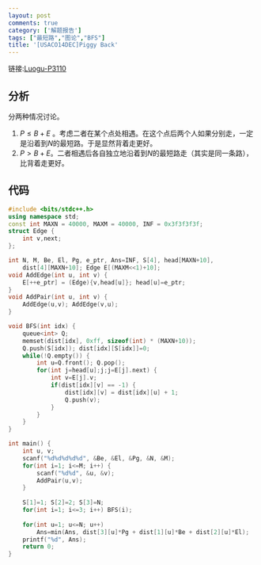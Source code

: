 ```yaml
---
layout: post
comments: true
category: ['解题报告']
tags: ["最短路","图论","BFS"]
title: '[USACO14DEC]Piggy Back'
---
```


链接:[Luogu-P3110][1]
## 分析
分两种情况讨论。

1.  $P \leq B+E$ 。考虑二者在某个点处相遇。在这个点后两个人如果分别走，一定是沿着到$N$的最短路。于是显然背着走更好。
2.  $P>B+E$。二者相遇后各自独立地沿着到$N$的最短路走（其实是同一条路），比背着走更好。
<!--more-->
## 代码
```cpp
#include <bits/stdc++.h>
using namespace std;
const int MAXN = 40000, MAXM = 40000, INF = 0x3f3f3f3f;
struct Edge {
	int v,next;
};

int N, M, Be, El, Pg, e_ptr, Ans=INF, S[4], head[MAXN+10],
    dist[4][MAXN+10]; Edge E[(MAXM<<1)+10];
void AddEdge(int u, int v) {
	E[++e_ptr] = (Edge){v,head[u]}; head[u]=e_ptr;
}
void AddPair(int u, int v) {
	AddEdge(u,v); AddEdge(v,u);
}

void BFS(int idx) {
	queue<int> Q;
	memset(dist[idx], 0xff, sizeof(int) * (MAXN+10));
	Q.push(S[idx]); dist[idx][S[idx]]=0;
	while(!Q.empty()) {
		int u=Q.front(); Q.pop();
		for(int j=head[u];j;j=E[j].next) {
			int v=E[j].v;
			if(dist[idx][v] == -1) {
				dist[idx][v] = dist[idx][u] + 1;
				Q.push(v);
			}
		}
	}
}

int main() {
	int u, v;
	scanf("%d%d%d%d%d", &Be, &El, &Pg, &N, &M);
	for(int i=1; i<=M; i++) {
		scanf("%d%d", &u, &v);
		AddPair(u,v);
	}
	
	S[1]=1; S[2]=2; S[3]=N;
	for(int i=1; i<=3; i++) BFS(i);
	
	for(int u=1; u<=N; u++) 
		Ans=min(Ans, dist[3][u]*Pg + dist[1][u]*Be + dist[2][u]*El);
	printf("%d", Ans);
	return 0;
}
```

 [1]:https://www.luogu.org/problemnew/show/3110


